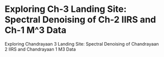 # Exploring Ch-3 Landing Site: Spectral Denoising of Ch-2 IIRS and Ch-1 M^3 Data
Exploring Chandrayaan 3 Landing Site: Spectral Denoising of Chandrayaan 2 IIRS and Chandrayaan 1 M3 Data

